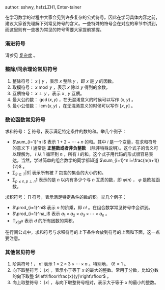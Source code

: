 author: sshwy, hsfzLZH1, Enter-tainer

在学习数学的过程中大家会见到许多复杂的公式符号。因此在学习具体内容之前，建议大家首先理解下列常见符号的含义。一些特殊的符号会在对应的章节中讲到，而这里则有一些极为常见的符号需要大家提前掌握。

### 渐进符号

请参见 [复杂度](../misc/complexity.md#_1) 。

### 整除/同余理论常见符号

1. 整除符号： $x\mid y$ ，表示 $x$ 整除 $y$ ，即 $x$ 是 $y$ 的因数。
2. 取模符号： $x\bmod y$ ，表示 $x$ 除以 $y$ 得到的余数。
3. 互质符号： $x\perp y$ ，表示 $x$ , $y$ 互质。
4. 最大公约数： $\gcd(x,y)$ ，在无混淆意义的时侯可以写作 $(x,y)$ 。
5. 最小公倍数： $\operatorname{lcm}(x,y)$ ，在无混淆意义的时侯可以写作 $[x,y]$ 。

### 数论函数常见符号

求和符号： $\sum$ 符号，表示满足特定条件的数的和。举几个例子：

-  $\sum_{i=1}^n i$ 表示 $1+2+\dotsb+n$ 的和。其中 $i$ 是一个变量，在求和符号的意义下 $i$ 通常是 **正整数或者非负整数** （除非特殊说明）。这个式子的含义可以理解为， $i$ 从 $1$ 循环到 $n$ ，所有 $i$ 的和。这个式子用代码的形式很容易表达。当然，学过简单的组合数学的同学都知道 $\sum_{i=1}^n i=\frac{n(n+1)}{2}$ 。
-  $\sum_{S\subseteq T}|S|$ 表示所有被 $T$ 包含的集合的大小的和。
-  $\sum_{p\le n,p\perp n}1$ 表示的是 $n$ 以内有多少个与 $n$ 互质的数，即 $\varphi(n)$ ， $\varphi$ 是欧拉函数。

求积符号： $\prod$ 符号，表示满足特定条件的数的积。举几个例子：

-  $\prod_{i=1}^ni$ 表示 $n$ 的阶乘，即 $n!$ 。在组合数学常见符号中会讲到。
-  $\prod_{i=1}^na_i$ 表示 $a_1\times a_2\times a_3\times \dotsb\times a_n$ 。
-  $\prod_{x|d}x$ 表示 $d$ 的所有因数的乘积。

在行间公式中，求和符号与求积符号的上下条件会放到符号的上面和下面，这一点要注意。

### 其他常见符号

1. 阶乘符号 $!$ ， $n!$ 表示 $1\times 2\times 3\times \dotsb \times n$ 。特别地， $0!=1$ 。
2. 向下取整符号： $\lfloor x\rfloor$ ，表示小于等于 $x$ 的最大的整数。常用于分数，比如分数的向下取整 $\left\lfloor\frac{x}{y}\right\rfloor$ 。
3. 向上取整符号： $\lceil x\rceil$ ，与向下取整符号相对，表示大于等于 $x$ 的最小的整数。
